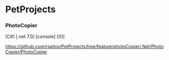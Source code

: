 # PetProjects

### PhotoCopier
[C#] [.net 7.0] [console] [IO]

https://github.com/rsaitov/PetProjects/tree/feature/photoCopier/.Net/PhotoCopier/PhotoCopier